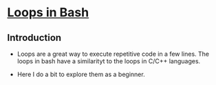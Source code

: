 # <ins>Loops in Bash</ins>

## Introduction

- Loops are a great way to execute repetitive code in a few lines. The loops in bash have a similarityt to the loops in C/C++ languages.

- Here I do a bit to explore them as a beginner.
